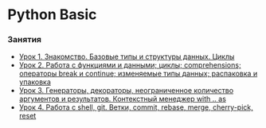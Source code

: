 # Python Basic


### Занятия

- [Урок 1. Знакомство. Базовые типы и структуры данных. Циклы](lessons/lesson.01/)
- [Урок 2. Работа с функциями и данными; циклы; comprehensions; операторы break и continue; изменяемые типы данных; распаковка и упаковка](lessons/lesson.02/)
- [Урок 3. Генераторы, декораторы, неограниченное количество аргументов и результатов. Контекстный менеджер with .. as](lessons/lesson.03/)
- [Урок 4. Работа с shell, git. Ветки, commit, rebase, merge, cherry-pick, reset](lessons/lesson.04/)
